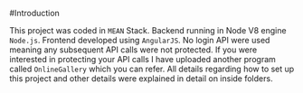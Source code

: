 #Introduction

This project was coded in `MEAN` Stack. Backend running in Node V8 engine `Node.js`. Frontend developed using `AngularJS`. 
No login API were used meaning any subsequent API calls were not protected. If you were interested in protecting your API calls I have uploaded another program called `OnlineGallery` which you can refer.
All details regarding how to set up this project and other details were explained in detail on inside folders.